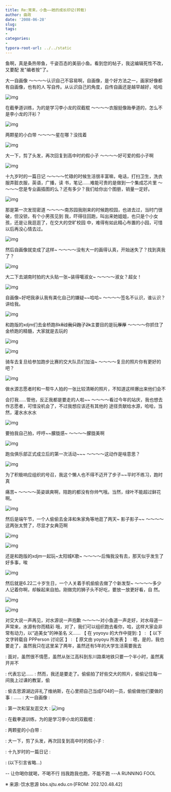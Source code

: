 ```yaml
---
title: Re:常来，小鱼——她的成长印记(转载)
author: 曲政
date: '2008-06-28'
slug: 
tags:
- 
categories:
- 
typora-root-url: ../../static
---
```


鱼啊，真是条热带鱼，千姿百态的美丽小鱼。看到您的帖子，我这编辑死性不改，又要配
发"编者按"了。

大一自画像
～～～～认识自己不容易啊，自画像，是个好方法之一，画家好像都有自画像，也有的人
写自传。从认识自己的角度，自传自画还是越早越好，哈哈

![img](/images/2008-06-28-Re%E5%B8%B8%E6%9D%A5%EF%BC%8C%E5%B0%8F%E9%B1%BC%E2%80%94%E2%80%94%E5%A5%B9%E7%9A%84%E6%88%90%E9%95%BF%E5%8D%B0%E8%AE%B0(%E8%BD%AC%E8%BD%BD)/1214635047230253.JPG)

在截拳道训练，为的是学习李小龙的双截棍
～～～～衣服挺像跆拳道的，怎么不是李小龙的汗衫？

![img](/images/2008-06-28-Re%E5%B8%B8%E6%9D%A5%EF%BC%8C%E5%B0%8F%E9%B1%BC%E2%80%94%E2%80%94%E5%A5%B9%E7%9A%84%E6%88%90%E9%95%BF%E5%8D%B0%E8%AE%B0(%E8%BD%AC%E8%BD%BD)/1214631252229711.jpg)



两颗星的小白带
～～～～星在哪？没找着

![img](/images/2008-06-28-Re%E5%B8%B8%E6%9D%A5%EF%BC%8C%E5%B0%8F%E9%B1%BC%E2%80%94%E2%80%94%E5%A5%B9%E7%9A%84%E6%88%90%E9%95%BF%E5%8D%B0%E8%AE%B0(%E8%BD%AC%E8%BD%BD)/1214631340229662.jpg)



大一下，剪了头发，再次回复到高中时的假小子
～～～～好可爱的假小子啊

![img](/images/2008-06-28-Re%E5%B8%B8%E6%9D%A5%EF%BC%8C%E5%B0%8F%E9%B1%BC%E2%80%94%E2%80%94%E5%A5%B9%E7%9A%84%E6%88%90%E9%95%BF%E5%8D%B0%E8%AE%B0(%E8%BD%AC%E8%BD%BD)/1214631411228751.jpg)



十九岁时的一篇日记
～～～～忙碌的时候生活很丰富嘛，电话，打扫卫生，洗衣服弄脏衣服，英语，广播，读
书，笔记……难能可贵的是做到一个集成芯片里
～～～～您是专业画插图的么？还有多少？我们给你出个图册，销量一定好。

![img](/images/2008-06-28-Re%E5%B8%B8%E6%9D%A5%EF%BC%8C%E5%B0%8F%E9%B1%BC%E2%80%94%E2%80%94%E5%A5%B9%E7%9A%84%E6%88%90%E9%95%BF%E5%8D%B0%E8%AE%B0(%E8%BD%AC%E8%BD%BD)/1214635128229786.JPG)



那是第一次发现密道
～～～～南苏园我刚来的时候跑校园，也进去过，当时门很破，但没锁，有个小男孩见到
我，吓得往回跑，叫出来她姐姐，也只是个小女孩，还是让我逛逛了，在交大的空旷校园
中，难得有如此精心布置的小园，可惜以后再没心情去过。

![img](/images/2008-06-28-Re%E5%B8%B8%E6%9D%A5%EF%BC%8C%E5%B0%8F%E9%B1%BC%E2%80%94%E2%80%94%E5%A5%B9%E7%9A%84%E6%88%90%E9%95%BF%E5%8D%B0%E8%AE%B0(%E8%BD%AC%E8%BD%BD)/1214635190229251.jpg)

然后自画像就变成了这样~
～～～～没有大一的画得认真，开始迷失了？找到真我了？

![img](/images/2008-06-28-Re%E5%B8%B8%E6%9D%A5%EF%BC%8C%E5%B0%8F%E9%B1%BC%E2%80%94%E2%80%94%E5%A5%B9%E7%9A%84%E6%88%90%E9%95%BF%E5%8D%B0%E8%AE%B0(%E8%BD%AC%E8%BD%BD)/1214633213230172.jpg)



大二下去湖南时拍的大头贴一张~装得噶淑女~
～～～～淑女？超女！

![img](/images/2008-06-28-Re%E5%B8%B8%E6%9D%A5%EF%BC%8C%E5%B0%8F%E9%B1%BC%E2%80%94%E2%80%94%E5%A5%B9%E7%9A%84%E6%88%90%E9%95%BF%E5%8D%B0%E8%AE%B0(%E8%BD%AC%E8%BD%BD)/1214632011229811.jpg)



自画像~好吧我承认我有美化自己的嫌疑~~哈哈~
～～～～签名不认识，谁认识？讲给我。

![img](/images/2008-06-28-Re%E5%B8%B8%E6%9D%A5%EF%BC%8C%E5%B0%8F%E9%B1%BC%E2%80%94%E2%80%94%E5%A5%B9%E7%9A%84%E6%88%90%E9%95%BF%E5%8D%B0%E8%AE%B0(%E8%BD%AC%E8%BD%BD)/1214635303229966.JPG)



和跑版的xdjm们去金桥跑8k~~8过我只跑了2k~~主要目的是玩~~厚厚~~
～～～～你抓住了金桥跑的精髓，大家就是去玩的

![img](/images/2008-06-28-Re%E5%B8%B8%E6%9D%A5%EF%BC%8C%E5%B0%8F%E9%B1%BC%E2%80%94%E2%80%94%E5%A5%B9%E7%9A%84%E6%88%90%E9%95%BF%E5%8D%B0%E8%AE%B0(%E8%BD%AC%E8%BD%BD)/1214635328228742.JPG)

![img](/images/2008-06-28-Re%E5%B8%B8%E6%9D%A5%EF%BC%8C%E5%B0%8F%E9%B1%BC%E2%80%94%E2%80%94%E5%A5%B9%E7%9A%84%E6%88%90%E9%95%BF%E5%8D%B0%E8%AE%B0(%E8%BD%AC%E8%BD%BD)/1214635355230074.JPG)

骑车去复旦给参加跑步比赛的交大队员们加油~
～～～～复旦的照片你有更好的吧？

![img](/images/2008-06-28-Re%E5%B8%B8%E6%9D%A5%EF%BC%8C%E5%B0%8F%E9%B1%BC%E2%80%94%E2%80%94%E5%A5%B9%E7%9A%84%E6%88%90%E9%95%BF%E5%8D%B0%E8%AE%B0(%E8%BD%AC%E8%BD%BD)/1214635398228763.JPG)



做水源志愿者时和一帮牛人拍的一张比较清晰的照片，不知道这样爆出来他们会不

会打我……管他，反正我都是要走的人啦~~
～～～～看过今年的站庆，我也想去作志愿者，可惜没机会了，不过我想应该还有其他的
途径贡献给水源，哈哈，当然，灌水水水水

![img](/images/2008-06-28-Re%E5%B8%B8%E6%9D%A5%EF%BC%8C%E5%B0%8F%E9%B1%BC%E2%80%94%E2%80%94%E5%A5%B9%E7%9A%84%E6%88%90%E9%95%BF%E5%8D%B0%E8%AE%B0(%E8%BD%AC%E8%BD%BD)/1214632206228911.jpg)



要拍我自己拍，哼哼~~朦胧感~
～～～～朦胧美啊

![img](/images/2008-06-28-Re%E5%B8%B8%E6%9D%A5%EF%BC%8C%E5%B0%8F%E9%B1%BC%E2%80%94%E2%80%94%E5%A5%B9%E7%9A%84%E6%88%90%E9%95%BF%E5%8D%B0%E8%AE%B0(%E8%BD%AC%E8%BD%BD)/1214632388229531.jpg)




跑虫俱乐部正式成立后的第一次活动~~~
～～～～这动作是啥意思？

![img](/images/2008-06-28-Re%E5%B8%B8%E6%9D%A5%EF%BC%8C%E5%B0%8F%E9%B1%BC%E2%80%94%E2%80%94%E5%A5%B9%E7%9A%84%E6%88%90%E9%95%BF%E5%8D%B0%E8%AE%B0(%E8%BD%AC%E8%BD%BD)/1214635558228563.jpg)

为了积极响应组织的号召，我这个懒人也不得不迈开了步子~~平时不练习，跑时真

痛苦~
～～～～英姿飒爽啊，陪跑的都没有你帅气哦。当然，绿叶不能超过鲜花啊。

![img](/images/2008-06-28-Re%E5%B8%B8%E6%9D%A5%EF%BC%8C%E5%B0%8F%E9%B1%BC%E2%80%94%E2%80%94%E5%A5%B9%E7%9A%84%E6%88%90%E9%95%BF%E5%8D%B0%E8%AE%B0(%E8%BD%AC%E8%BD%BD)/1214635637229222.JPG)



然后是端午节，一个人偷偷去金泽和朱家角等地逛了两天~
影子影子~~
～～～～这两张太赞了，尽显才女典范啊

![img](/images/2008-06-28-Re%E5%B8%B8%E6%9D%A5%EF%BC%8C%E5%B0%8F%E9%B1%BC%E2%80%94%E2%80%94%E5%A5%B9%E7%9A%84%E6%88%90%E9%95%BF%E5%8D%B0%E8%AE%B0(%E8%BD%AC%E8%BD%BD)/1214635685230162.jpg)

![img](/images/2008-06-28-Re%E5%B8%B8%E6%9D%A5%EF%BC%8C%E5%B0%8F%E9%B1%BC%E2%80%94%E2%80%94%E5%A5%B9%E7%9A%84%E6%88%90%E9%95%BF%E5%8D%B0%E8%AE%B0(%E8%BD%AC%E8%BD%BD)/1214635670230051.jpg)

  


还是和跑版的xdjm一起玩~太阳城K歌~
～～～～后悔我没有去，那天似乎发生了好多事，唉

![img](/images/2008-06-28-Re%E5%B8%B8%E6%9D%A5%EF%BC%8C%E5%B0%8F%E9%B1%BC%E2%80%94%E2%80%94%E5%A5%B9%E7%9A%84%E6%88%90%E9%95%BF%E5%8D%B0%E8%AE%B0(%E8%BD%AC%E8%BD%BD)/1214635714228894.JPG)



然后就是6.22二十岁生日，一个人关着手机偷偷去做了个新发型~
～～～～多少人记着你啊，却躲起来自拍。刚做完的狮子头不好吃，要放一放更好看，自
然。

![img](/images/2008-06-28-Re%E5%B8%B8%E6%9D%A5%EF%BC%8C%E5%B0%8F%E9%B1%BC%E2%80%94%E2%80%94%E5%A5%B9%E7%9A%84%E6%88%90%E9%95%BF%E5%8D%B0%E8%AE%B0(%E8%BD%AC%E8%BD%BD)/1214633091230240.JPG)

![img](/images/2008-06-28-Re%E5%B8%B8%E6%9D%A5%EF%BC%8C%E5%B0%8F%E9%B1%BC%E2%80%94%E2%80%94%E5%A5%B9%E7%9A%84%E6%88%90%E9%95%BF%E5%8D%B0%E8%AE%B0(%E8%BD%AC%E8%BD%BD)/1214633132229112.jpg)

   


对交大说一声再见，对水源说一声抱歉
～～～～对小鱼道一声走好，对水母道一声常来，水源有你而精彩
哦，对了，我们可以组织跑去看你，哈，这样大家会非常有动力，以“追美女”的神圣名
义……
【 在 yoyoyu 的大作中提到: 】
: 【 以下文字转载自 PPPerson 讨论区 】
: 【 原文由 yoyoyu 所发表 】
: 嗯，是的，我也要走了，虽然我只在这里呆了两年，虽然还有5年的大学生活需要我去

: 面对，虽然很不情愿，虽然从张江高科到东川路乘地铁只要一个半小时，虽然离开并不

: 代表忘记……
: 然而，我还是要走了。偷偷拍了好些交大的照片，偷偷记住每一间我上过课的教室，偷

: 偷去思源湖边非礼了维纳斯，在心里把自己当成F04的一员，偷偷做他们要做的事
: ……
: 大一自画像
: 

: 第一次和室友逛交大
: ![img](/images/2008-06-28-Re%E5%B8%B8%E6%9D%A5%EF%BC%8C%E5%B0%8F%E9%B1%BC%E2%80%94%E2%80%94%E5%A5%B9%E7%9A%84%E6%88%90%E9%95%BF%E5%8D%B0%E8%AE%B0(%E8%BD%AC%E8%BD%BD)/1214631170228880.jpg)

: 在截拳道训练，为的是学习李小龙的双截棍
: 

: 两颗星的小白带
: 

: 大一下，剪了头发，再次回复到高中时的假小子
: 

: 十九岁时的一篇日记
: 

: (以下引言省略...)

--
让你喝你就喝，不喝不行
挡我跑我也跑，不能不跑
---A RUNNING FOOL

※ 来源:·饮水思源 bbs.sjtu.edu.cn·[FROM: 202.120.48.42]

```

```